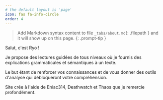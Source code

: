 ```yaml
---
# the default layout is 'page'
icon: fas fa-info-circle
order: 4
---
```


> Add Markdown syntax content to file `_tabs/about.md`{: .filepath } and it will show up on this page.
{: .prompt-tip }

Salut, c'est Ryo !

Je propose des lectures guidées de tous niveaux où je fournis des explications grammaticales et sémantiques à un texte. 

Le but étant de renforcer vos connaissances et de vous donner des outils d'analyse qui débloqueront votre compréhension.


Site crée à l'aide de Eniac314, Deathwatch et Thaos que je remercie profondément.
